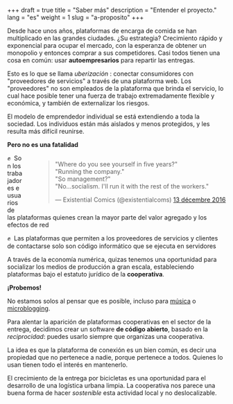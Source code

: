 +++
draft = true
title = "Saber más"
description = "Entender el proyecto."
lang = "es"
weight = 1
slug = "a-proposito"
+++

Desde hace unos años, plataformas de encarga de comida se han multiplicado en las grandes ciudades.
¿Su estrategia? Crecimiento rápido y exponencial para ocupar el mercado,
con la esperanza de obtener un monopolio y entonces comprar a sus competidores.
Casi todos tienen una cosa en común: usar **autoempresarios** para repartir las entregas.

Esto es lo que se llama _uberización_ :
conectar consumidores con "proveedores de servicios" a través de una plataforma web.
Los "proveedores" no son empleados de la plataforma que brinda el servicio,
lo cual hace posible tener una fuerza de trabajo extremadamente flexible y económica,
y también de externalizar los riesgos.

El modelo de emprendedor individual se está extendiendo a toda la sociedad.
Los individuos están más aislados y menos protegidos, y les resulta más difícil reunirse.

**Pero no es una fatalidad**

<div style="float: right; margin-left: 36px;">
  <blockquote class="twitter-tweet mx-auto" data-lang="fr">
    <p lang="en" dir="ltr">
    &quot;Where do you see yourself in five years?&quot;<br>
    &quot;Running the company.&quot;<br>
    &quot;So management?&quot;<br>&quot;No…socialism. I&#39;ll run it with the rest of the workers.&quot;
    </p>
    &mdash; Existential Comics (@existentialcoms) <a href="https://twitter.com/existentialcoms/status/808497790384906240">13 décembre 2016</a>
  </blockquote>
</div>

✊  Son los trabajadores e usuarios de las plataformas quienes crean la mayor parte del valor agregado y los efectos de red

✊  Las plataformas que permiten a los proveedores de servicios y clientes de contactarse solo son código informático que se ejecuta en servidores

A través de la economía numérica, quizas tenemos una oportunidad para socializar los medios de producción a gran escala,
estableciendo plataformas bajo el estatuto jurídico de la **cooperativa**.

**¡Probemos!**

No estamos solos al pensar que es posible, incluso para [música](https://resonate.is/) o [microblogging](https://www.theguardian.com/commentisfree/2016/sep/29/save-twitter-buy-platform-shared-ownership).

Para alentar la aparición de plataformas cooperativas en el sector de la entrega, decidimos crear un software **de código abierto**, basado en la _reciprocidad_: puedes usarlo siempre que organizas una cooperativa.

La idea es que la plataforma de conexión es un bien común, es decir una propiedad que no pertenece a nadie, porque pertenece a todos. Quienes lo usan tienen todo el interés en mantenerlo.

El crecimiento de la entrega por bicicletas es una oportunidad para el desarrollo de una logística urbana limpia.
La cooperativa nos parece una buena forma de hacer _sostenible_ esta actividad local y no deslocalizable.
